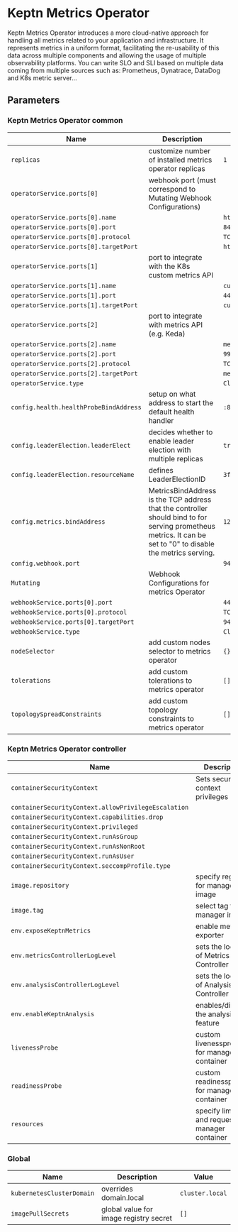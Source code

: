 # Keptn Metrics Operator

Keptn Metrics Operator introduces a more cloud-native approach for handling all metrics related to your application and
infrastructure.
It represents metrics in a uniform format, facilitating the re-usability of this data across multiple components
and allowing the usage of multiple observability platforms.
You can write SLO and SLI based on multiple data coming from multiple sources such as:
Prometheus, Dynatrace, DataDog and K8s metric server...

<!-- markdownlint-disable MD012 -->

## Parameters

### Keptn Metrics Operator common

| Name                                   | Description                                                                                                                                                   | Value               |
| -------------------------------------- | ------------------------------------------------------------------------------------------------------------------------------------------------------------- | ------------------- |
| `replicas`                             | customize number of installed metrics operator replicas                                                                                                       | `1`                 |
| `operatorService.ports[0]`             | webhook port (must correspond to Mutating Webhook Configurations)                                                                                             |                     |
| `operatorService.ports[0].name`        |                                                                                                                                                               | `https`             |
| `operatorService.ports[0].port`        |                                                                                                                                                               | `8443`              |
| `operatorService.ports[0].protocol`    |                                                                                                                                                               | `TCP`               |
| `operatorService.ports[0].targetPort`  |                                                                                                                                                               | `https`             |
| `operatorService.ports[1]`             | port to integrate with the K8s custom metrics API                                                                                                             |                     |
| `operatorService.ports[1].name`        |                                                                                                                                                               | `custom-metrics`    |
| `operatorService.ports[1].port`        |                                                                                                                                                               | `443`               |
| `operatorService.ports[1].targetPort`  |                                                                                                                                                               | `custom-metrics`    |
| `operatorService.ports[2]`             | port to integrate with metrics API (e.g. Keda)                                                                                                                |                     |
| `operatorService.ports[2].name`        |                                                                                                                                                               | `metrics`           |
| `operatorService.ports[2].port`        |                                                                                                                                                               | `9999`              |
| `operatorService.ports[2].protocol`    |                                                                                                                                                               | `TCP`               |
| `operatorService.ports[2].targetPort`  |                                                                                                                                                               | `metrics`           |
| `operatorService.type`                 |                                                                                                                                                               | `ClusterIP`         |
| `config.health.healthProbeBindAddress` | setup on what address to start the default health handler                                                                                                     | `:8081`             |
| `config.leaderElection.leaderElect`    | decides whether to enable leader election with multiple replicas                                                                                              | `true`              |
| `config.leaderElection.resourceName`   | defines LeaderElectionID                                                                                                                                      | `3f8532ca.keptn.sh` |
| `config.metrics.bindAddress`           | MetricsBindAddress is the TCP address that the controller should bind to for serving prometheus metrics. It can be set to "0" to disable the metrics serving. | `127.0.0.1:8080`    |
| `config.webhook.port`                  |                                                                                                                                                               | `9443`              |
| `Mutating`                             | Webhook Configurations for metrics Operator                                                                                                                   |                     |
| `webhookService.ports[0].port`         |                                                                                                                                                               | `443`               |
| `webhookService.ports[0].protocol`     |                                                                                                                                                               | `TCP`               |
| `webhookService.ports[0].targetPort`   |                                                                                                                                                               | `9443`              |
| `webhookService.type`                  |                                                                                                                                                               | `ClusterIP`         |
| `nodeSelector`                         | add custom nodes selector to metrics operator                                                                                                                 | `{}`                |
| `tolerations`                          | add custom tolerations to metrics operator                                                                                                                    | `[]`                |
| `topologySpreadConstraints`            | add custom topology constraints to metrics operator                                                                                                           | `[]`                |

### Keptn Metrics Operator controller

| Name                                                | Description                                       | Value                            |
| --------------------------------------------------- | ------------------------------------------------- | -------------------------------- |
| `containerSecurityContext`                          | Sets security context privileges                  |                                  |
| `containerSecurityContext.allowPrivilegeEscalation` |                                                   | `false`                          |
| `containerSecurityContext.capabilities.drop`        |                                                   | `["ALL"]`                        |
| `containerSecurityContext.privileged`               |                                                   | `false`                          |
| `containerSecurityContext.runAsGroup`               |                                                   | `65532`                          |
| `containerSecurityContext.runAsNonRoot`             |                                                   | `true`                           |
| `containerSecurityContext.runAsUser`                |                                                   | `65532`                          |
| `containerSecurityContext.seccompProfile.type`      |                                                   | `RuntimeDefault`                 |
| `image.repository`                                  | specify registry for manager image                | `ghcr.io/keptn/metrics-operator` |
| `image.tag`                                         | select tag for manager image                      | `v0.8.2`                         |
| `env.exposeKeptnMetrics`                            | enable metrics exporter                           | `true`                           |
| `env.metricsControllerLogLevel`                     | sets the log level of Metrics Controller          | `0`                              |
| `env.analysisControllerLogLevel`                    | sets the log level of Analysis Controller         | `0`                              |
| `env.enableKeptnAnalysis`                           | enables/disables the analysis feature             | `false`                          |
| `livenessProbe`                                     | custom livenessprobe for manager container        |                                  |
| `readinessProbe`                                    | custom readinessprobe for manager container       |                                  |
| `resources`                                         | specify limits and requests for manager container |                                  |

### Global

| Name                      | Description                            | Value           |
| ------------------------- | -------------------------------------- | --------------- |
| `kubernetesClusterDomain` | overrides domain.local                 | `cluster.local` |
| `imagePullSecrets`        | global value for image registry secret | `[]`            |
